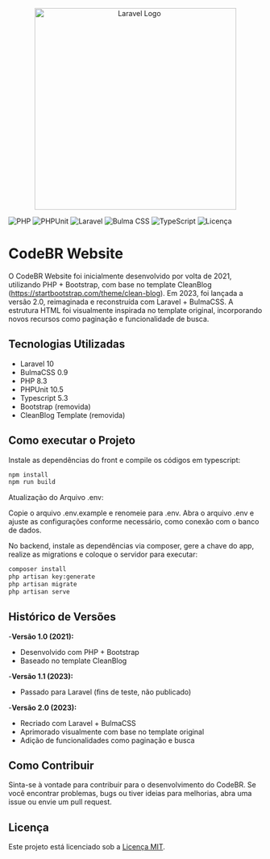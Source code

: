<p align="center"><a href="https://laravel.com" target="_blank"><img src="https://raw.githubusercontent.com/laravel/art/master/logo-lockup/5%20SVG/2%20CMYK/1%20Full%20Color/laravel-logolockup-cmyk-red.svg" width="400" alt="Laravel Logo"></a></p>

![PHP](https://img.shields.io/badge/-PHP-777BB4?style=flat-square&logo=php&logoColor=white) ![PHPUnit](https://img.shields.io/badge/PHPUnit-1F425F.svg?style=flat-square&logo=php&logoColor=white&color=777BB4) ![Laravel](https://img.shields.io/badge/-Laravel-FF2D20?style=flat-square&logo=laravel&logoColor=white) ![Bulma CSS](https://img.shields.io/badge/-Bulma-00D1B2?style=flat-square&logo=bulma&logoColor=white) ![TypeScript](https://img.shields.io/badge/-TypeScript-3178C6?style=flat-square&logo=typescript&logoColor=white) ![Licença](https://img.shields.io/badge/Licença-MIT-green?style=flat-square)

# CodeBR Website

O CodeBR Website foi inicialmente desenvolvido por volta de 2021, utilizando PHP + Bootstrap, com base no template CleanBlog (https://startbootstrap.com/theme/clean-blog). Em 2023, foi lançada a versão 2.0, reimaginada e reconstruída com Laravel + BulmaCSS. A estrutura HTML foi visualmente inspirada no template original, incorporando novos recursos como paginação e funcionalidade de busca.

## Tecnologias Utilizadas

- Laravel 10
- BulmaCSS 0.9
- PHP 8.3
- PHPUnit 10.5
- Typescript 5.3
- Bootstrap (removida)
- CleanBlog Template (removida)

## Como executar o Projeto

Instale as dependências do front e compile os códigos em typescript:

```bash
npm install
npm run build
```

Atualização do Arquivo .env:

Copie o arquivo .env.example e renomeie para .env.
Abra o arquivo .env e ajuste as configurações conforme necessário, como conexão com o banco de dados.

No backend, instale as dependências via composer, gere a chave do app, realize as migrations e coloque o servidor para executar:

```bash
composer install
php artisan key:generate
php artisan migrate
php artisan serve
```

## Histórico de Versões

-**Versão 1.0 (2021):**

- Desenvolvido com PHP + Bootstrap
- Baseado no template CleanBlog

-**Versão 1.1 (2023):**

- Passado para Laravel (fins de teste, não publicado)

-**Versão 2.0 (2023):**

- Recriado com Laravel + BulmaCSS
- Aprimorado visualmente com base no template original
- Adição de funcionalidades como paginação e busca

## Como Contribuir

Sinta-se à vontade para contribuir para o desenvolvimento do CodeBR. Se você encontrar problemas, bugs ou tiver ideias para melhorias, abra uma issue ou envie um pull request.

## Licença

Este projeto está licenciado sob a [Licença MIT](LICENSE).
